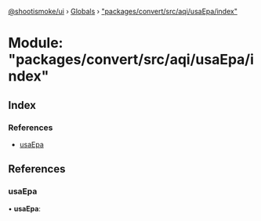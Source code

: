 [@shootismoke/ui](../README.md) › [Globals](../globals.md) › ["packages/convert/src/aqi/usaEpa/index"](_packages_convert_src_aqi_usaepa_index_.md)

# Module: "packages/convert/src/aqi/usaEpa/index"

## Index

### References

* [usaEpa](_packages_convert_src_aqi_usaepa_index_.md#usaepa)

## References

###  usaEpa

• **usaEpa**:
